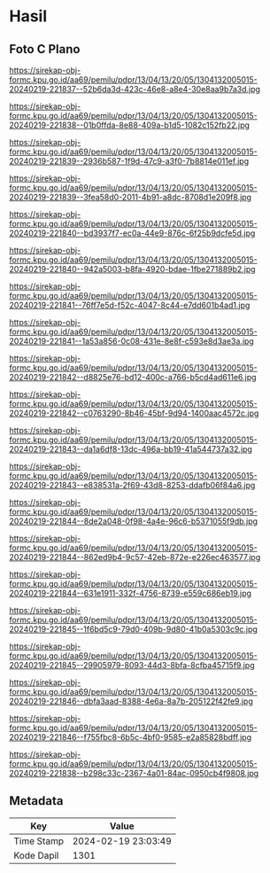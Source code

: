 # Hasil

## Foto C Plano

https://sirekap-obj-formc.kpu.go.id/aa69/pemilu/pdpr/13/04/13/20/05/1304132005015-20240219-221837--52b6da3d-423c-46e8-a8e4-30e8aa9b7a3d.jpg

https://sirekap-obj-formc.kpu.go.id/aa69/pemilu/pdpr/13/04/13/20/05/1304132005015-20240219-221838--01b0ffda-8e88-409a-b1d5-1082c152fb22.jpg

https://sirekap-obj-formc.kpu.go.id/aa69/pemilu/pdpr/13/04/13/20/05/1304132005015-20240219-221839--2936b587-1f9d-47c9-a3f0-7b8814e011ef.jpg

https://sirekap-obj-formc.kpu.go.id/aa69/pemilu/pdpr/13/04/13/20/05/1304132005015-20240219-221839--3fea58d0-2011-4b91-a8dc-8708d1e209f8.jpg

https://sirekap-obj-formc.kpu.go.id/aa69/pemilu/pdpr/13/04/13/20/05/1304132005015-20240219-221840--bd3937f7-ec0a-44e9-876c-6f25b9dcfe5d.jpg

https://sirekap-obj-formc.kpu.go.id/aa69/pemilu/pdpr/13/04/13/20/05/1304132005015-20240219-221840--942a5003-b8fa-4920-bdae-1fbe271889b2.jpg

https://sirekap-obj-formc.kpu.go.id/aa69/pemilu/pdpr/13/04/13/20/05/1304132005015-20240219-221841--76ff7e5d-f52c-4047-8c44-e7dd601b4ad1.jpg

https://sirekap-obj-formc.kpu.go.id/aa69/pemilu/pdpr/13/04/13/20/05/1304132005015-20240219-221841--1a53a856-0c08-431e-8e8f-c593e8d3ae3a.jpg

https://sirekap-obj-formc.kpu.go.id/aa69/pemilu/pdpr/13/04/13/20/05/1304132005015-20240219-221842--d8825e76-bd12-400c-a766-b5cd4ad611e6.jpg

https://sirekap-obj-formc.kpu.go.id/aa69/pemilu/pdpr/13/04/13/20/05/1304132005015-20240219-221842--c0763290-8b46-45bf-9d94-1400aac4572c.jpg

https://sirekap-obj-formc.kpu.go.id/aa69/pemilu/pdpr/13/04/13/20/05/1304132005015-20240219-221843--da1a6df8-13dc-496a-bb19-41a544737a32.jpg

https://sirekap-obj-formc.kpu.go.id/aa69/pemilu/pdpr/13/04/13/20/05/1304132005015-20240219-221843--e838531a-2f69-43d8-8253-ddafb06f84a6.jpg

https://sirekap-obj-formc.kpu.go.id/aa69/pemilu/pdpr/13/04/13/20/05/1304132005015-20240219-221844--8de2a048-0f98-4a4e-96c6-b5371055f9db.jpg

https://sirekap-obj-formc.kpu.go.id/aa69/pemilu/pdpr/13/04/13/20/05/1304132005015-20240219-221844--862ed9b4-9c57-42eb-872e-e226ec463577.jpg

https://sirekap-obj-formc.kpu.go.id/aa69/pemilu/pdpr/13/04/13/20/05/1304132005015-20240219-221844--631e1911-332f-4756-8739-e559c686eb19.jpg

https://sirekap-obj-formc.kpu.go.id/aa69/pemilu/pdpr/13/04/13/20/05/1304132005015-20240219-221845--1f6bd5c9-79d0-409b-9d80-41b0a5303c9c.jpg

https://sirekap-obj-formc.kpu.go.id/aa69/pemilu/pdpr/13/04/13/20/05/1304132005015-20240219-221845--29905979-8093-44d3-8bfa-8cfba45715f9.jpg

https://sirekap-obj-formc.kpu.go.id/aa69/pemilu/pdpr/13/04/13/20/05/1304132005015-20240219-221846--dbfa3aad-8388-4e6a-8a7b-205122f42fe9.jpg

https://sirekap-obj-formc.kpu.go.id/aa69/pemilu/pdpr/13/04/13/20/05/1304132005015-20240219-221846--f755fbc8-6b5c-4bf0-9585-e2a85828bdff.jpg

https://sirekap-obj-formc.kpu.go.id/aa69/pemilu/pdpr/13/04/13/20/05/1304132005015-20240219-221838--b298c33c-2367-4a01-84ac-0950cb4f9808.jpg


## Metadata

| Key        | Value               |
| ---------- | ------------------- |
| Time Stamp | 2024-02-19 23:03:49 |
| Kode Dapil | 1301                |




